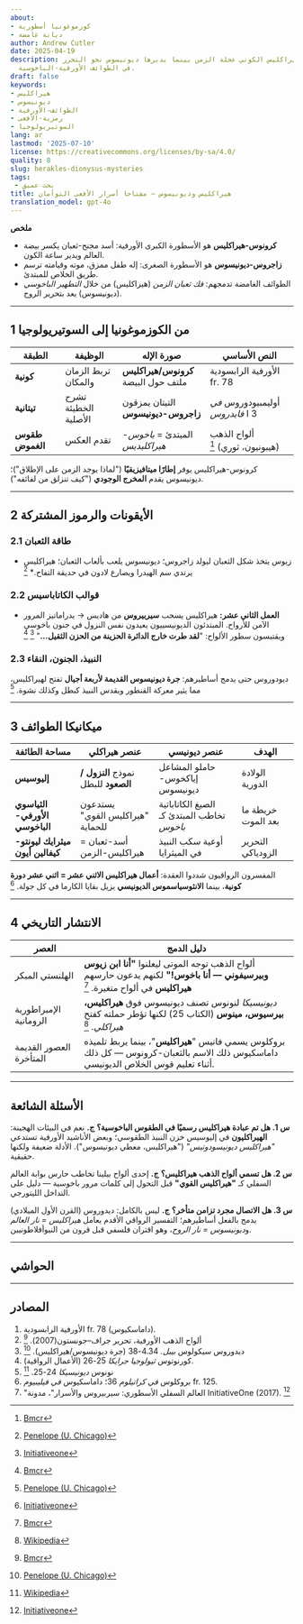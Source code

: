 ```yaml
---
about:
- كوزموغونيا أسطورية
- ديانة غامضة
author: Andrew Cutler
date: 2025-04-19
description: كيف يضبط هيراكليس الكوني عجلة الزمن بينما يديرها ديونيسوس نحو التحرر
  في الطوائف الأورفية-الباخوسية.
draft: false
keywords:
- هيراكليس
- ديونيسوس
- الطوائف-الأورفية
- رمزية-الأفعى
- السوتيريولوجيا
lang: ar
lastmod: '2025-07-10'
license: https://creativecommons.org/licenses/by-sa/4.0/
quality: 8
slug: herakles-dionysus-mysteries
tags:
 - بحث عميق
title: هيراكليس وديونيسوس — مفتاحا أسرار الأفعى التوأمان
translation_model: gpt-4o
---
```


**ملخص**

- **كرونوس-هيراكليس** هو الأسطورة الكبرى الأورفية: أسد مجنح-ثعبان يكسر بيضة العالم ويدير ساعة الكون.
- **زاجروس-ديونيسوس** هو الأسطورة الصغرى: إله طفل ممزق، موته وقيامته ترسم طريق الخلاص للمبتدئ.
- الطوائف الغامضة تدمجهم: *فك ثعبان الزمن* (هيراكليس) من خلال *التطهير الباخوسي* (ديونيسوس) يعد بتحرير الروح.

---

## 1 من الكوزموغونيا إلى السوتيريولوجيا

| الطبقة | الوظيفة | صورة الإله | النص الأساسي |
|-------|----------|-----------|--------------|
| **كونية** | تربط الزمان والمكان | **كرونوس/هيراكليس** ملتف حول البيضة | الأورفية الرابسودية fr. 78 |
| **تيتانية** | تشرح الخطيئة الأصلية | التيتان يمزقون **زاجروس-ديونيسوس** | أوليمبيودوروس *في فايدروس* I 3 |
| **طقوس الغموض** | تقدم العكس | المبتدئ = *باخوس-هيراكليديس* | ألواح الذهب (هيبونيون، ثوري) [^oai1] |

كرونوس-هيراكليس يوفر **إطارًا ميتافيزيقيًا** ("لماذا يوجد الزمن على الإطلاق")؛ ديونيسوس يقدم **المخرج الوجودي** ("كيف تنزلق من لفائفه").

---

## 2 الأيقونات والرموز المشتركة

### 2.1 طاقة الثعبان
* زيوس يتخذ شكل الثعبان ليولد زاجروس؛ ديونيسوس يلعب بألعاب الثعبان؛ هيراكليس يرتدي سم الهيدرا ويصارع لادون في حديقة التفاح.* [^oai2]

### 2.2 قوالب الكاتاباسيس
* **العمل الثاني عشر:** هيراكليس يسحب **سيربيروس** من هاديس → يدراماتيز المرور الآمن للأرواح. المبتدئون الديونيسييون يعيدون نفس النزول في جنون باخوسي ويقتبسون سطور الألواح: "**لقد طرت خارج الدائرة الحزينة من الحزن الثقيل...**" [^oai3] [^oai1]

### 2.3 النبيذ، الجنون، النقاء
ديودوروس حتى يدمج أساطيرهم: **جرة ديونيسوس القديمة لأربعة أجيال** تفتح لهيراكليس، مما يثير معركة القنطور ويقدس النبيذ كبطل وكذلك نشوة. [^oai2]

---

## 3 ميكانيكا الطوائف

| مساحة الطائفة | عنصر هيراكلي | عنصر ديونيسي | الهدف |
|------------|------------------|-------------------|------|
| **إليوسيس** | نموذج **النزول / الصعود** للبطل | حاملو المشاعل إياكخوس-ديونيسوس | الولادة الدورية |
| **الثياسوي الأورفي-الباخوسي** | يستدعون "هيراكليس القوي" للحماية | الصيغ الكاتاباتية تخاطب المبتدئ كـ *باخوس* | خريطة ما بعد الموت |
| **ميثرايك ليونتو-كيفالين أيون** | أسد-ثعبان = هيراكليس-الزمن | أوعية سكب النبيذ في الميثرايا | التحرير الزودياكي |

المفسرون الرواقيون شددوا العقدة: **أعمال هيراكليس الاثني عشر = اثني عشر دورة كونية**، بينما **الانثوسياسموس الديونيسي** يزيل بقايا الكارما في كل جولة. [^oai3]

---

## 4 الانتشار التاريخي

| العصر | دليل الدمج |
|-------|-------------------|
| الهلنستي المبكر | ألواح الذهب توجه الموتى ليعلنوا **"أنا ابن زيوس وبيرسيفوني — أنا باخوس!"** لكنهم يدعون حارسهم **هيراكليس** في ألواح متغيرة. [^oai1] |
| الإمبراطورية الرومانية | *ديونيسيكا* لنونوس تصنف ديونيسوس فوق **هيراكليس، بيرسيوس، مينوس** (الكتاب 25) لكنها تؤطر حملته كفتح *هيراكلي*. [^oai4] |
| العصور القديمة المتأخرة | بروكلوس يسمي فانيس "**هيراكليس**"، بينما يربط تلميذه داماسكيوس ذلك الاسم بالثعبان-كرونوس — كل ذلك أثناء تعليم قوس الخلاص الديونيسي. |

---

## الأسئلة الشائعة <!-- يحتفظ بدعم مخطط FAQPage -->

**س 1. هل تم عبادة هيراكليس رسميًا في الطقوس الباخوسية؟**
**ج.** نعم في البيئات الهجينة: **الهيراكليون** في إليوسيس خزن النبيذ الطقوسي؛ وبعض الأناشيد الأورفية تستدعي *"هيراكليس ديونيسودوتيس"* ("هيراكليس، معطي ديونيسوس"). الأدلة ضعيفة ولكنها حقيقية.

**س 2. هل تسمي ألواح الذهب هيراكليس؟**
**ج.** إحدى ألواح بيلينا تخاطب حارس بوابة العالم السفلي كـ **"هيراكليس القوي"** قبل التحول إلى كلمات مرور باخوسية — دليل على التداخل الليتورجي.

**س 3. هل الاتصال مجرد تزامن متأخر؟**
**ج.** ليس بالكامل: ديدوروس (القرن الأول الميلادي) يدمج بالفعل أساطيرهم؛ التفسير الرواقي الأقدم يعامل *هيراكليس = نار العالم* و*ديونيسوس = نار الروح*، وهو اقتران فلسفي قبل قرون من النيوأفلاطونيين.

---

## الحواشي

[^oai1]: [Bmcr](https://bmcr.brynmawr.edu/2008/2008.10.16/)
[^oai2]: [Penelope (U. Chicago)](https://penelope.uchicago.edu/Thayer/E/Roman/Texts/Diodorus_Siculus/4B%2A.html)
[^oai3]: [Initiativeone](https://initiativeone.blogspot.com/2017/01/mythic-underworld-cerebus-and-mysteries.html)
[^oai4]: [Wikipedia](https://en.wikipedia.org/wiki/Dionysiaca)
[^orpic-egg]: داماسكيوس، *دي برينسيبيس* I 316؛ الثعبان كرونوس-هيراكليس يكسر البيضة.

---

## المصادر

1. الأورفية الرابسودية fr. 78 (داماسكيوس).
2. ألواح الذهب الأورفية، تحرير جراف–جونستون(2007). [^oai1]
3. ديدوروس سيكولوس *بيبل.* 4.34-38 (جرة ديونيسوس/هيراكليس). [^oai2]
4. كورنوتوس *ثيولوجيا جرايكا* 25-26 (الأعمال الرواقية).
5. نونوس *ديونيسيكا* 24-25. [^oai4]
6. بروكلوس *في كراتيلوم* 36؛ داماسكيوس *في فيليبيوم* fr. 125.
7. "العالم السفلي الأسطوري: سيربيروس والأسرار"، مدونة InitiativeOne (2017). [^oai3]